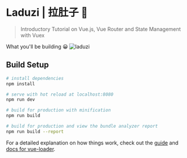 # Laduzi | 拉肚子 💩

> Introductory Tutorial on Vue.js, Vue Router and State Management with Vuex

What you'll be building 😀
![laduzi](https://user-images.githubusercontent.com/21237954/56430843-42964080-62fa-11e9-8cf9-d89b0bde8d4b.gif)

## Build Setup

``` bash
# install dependencies
npm install

# serve with hot reload at localhost:8080
npm run dev

# build for production with minification
npm run build

# build for production and view the bundle analyzer report
npm run build --report
```

For a detailed explanation on how things work, check out the [guide](http://vuejs-templates.github.io/webpack/) and [docs for vue-loader](http://vuejs.github.io/vue-loader).
